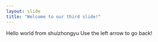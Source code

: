 ```yaml
---
layout: slide
title: "Welcome to our third slide!"
---
```

Hello world from shuizhongyu
Use the left arrow to go back!
